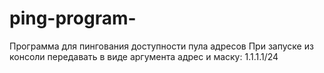 # ping-program-
Программа для пингования доступности пула адресов
При запуске из консоли передавать в виде аргумента адрес и маску: 1.1.1.1/24
